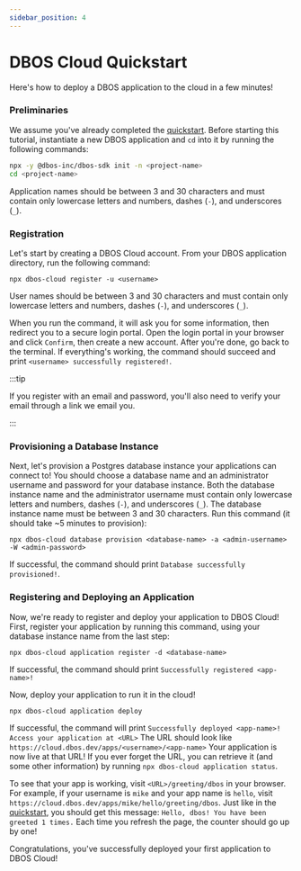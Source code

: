 ```yaml
---
sidebar_position: 4
---
```


# DBOS Cloud Quickstart

Here's how to deploy a DBOS application to the cloud in a few minutes!

### Preliminaries

We assume you've already completed the [quickstart](./quickstart.md).
Before starting this tutorial, instantiate a new DBOS application and `cd` into it by running the following commands:

```bash
npx -y @dbos-inc/dbos-sdk init -n <project-name>
cd <project-name>
```

Application names should be between 3 and 30 characters and must contain only lowercase letters and numbers, dashes (`-`), and underscores (`_`).
### Registration

Let's start by creating a DBOS Cloud account.
From your DBOS application directory, run the following command:

```
npx dbos-cloud register -u <username>
```

User names should be between 3 and 30 characters and must contain only lowercase letters and numbers, dashes (`-`), and underscores (`_`).

When you run the command, it will ask you for some information, then redirect you to a secure login portal.
Open the login portal in your browser and click `Confirm`, then create a new account.
After you're done, go back to the terminal.
If everything's working, the command should succeed and print `<username> successfully registered!`.

:::tip

If you register with an email and password, you'll also need to verify your email through a link we email you.

:::

### Provisioning a Database Instance

Next, let's provision a Postgres database instance your applications can connect to!
You should choose a database name and an administrator username and password for your database instance.
Both the database instance name and the administrator username must contain only lowercase letters and numbers, dashes (`-`), and underscores (`_`).
The database instance name must be between 3 and 30 characters.
Run this command (it should take ~5 minutes to provision):

```
npx dbos-cloud database provision <database-name> -a <admin-username> -W <admin-password>
```

If successful, the command should print `Database successfully provisioned!`.

### Registering and Deploying an Application

Now, we're ready to register and deploy your application to DBOS Cloud!
First, register your application by running this command, using your database instance name from the last step:

```
npx dbos-cloud application register -d <database-name>
```

If successful, the command should print `Successfully registered <app-name>!`

Now, deploy your application to run it in the cloud!

```
npx dbos-cloud application deploy
```
If successful, the command will print `Successfully deployed <app-name>! Access your application at <URL>`
The URL should look like `https://cloud.dbos.dev/apps/<username>/<app-name>`
Your application is now live at that URL!
If you ever forget the URL, you can retrieve it (and some other information) by running `npx dbos-cloud application status`.

To see that your app is working, visit `<URL>/greeting/dbos` in your browser.
For example, if your username is `mike` and your app name is `hello`, visit `https://cloud.dbos.dev/apps/mike/hello/greeting/dbos`.
Just like in the [quickstart](./quickstart.md), you should get this message: `Hello, dbos! You have been greeted 1 times.` Each time you refresh the page, the counter should go up by one!

Congratulations, you've successfully deployed your first application to DBOS Cloud!
